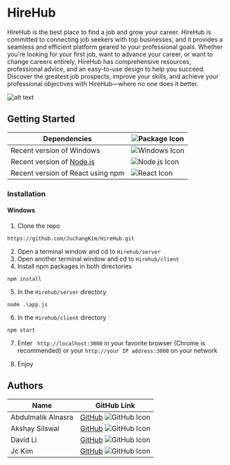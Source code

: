 # HireHub

HireHub is the best place to find a job and grow your career. HireHub is committed to connecting job seekers with top businesses, and it provides a seamless and efficient platform geared to your professional goals. Whether you're looking for your first job, want to advance your career, or want to change careers entirely, HireHub has comprehensive resources, professional advice, and an easy-to-use design to help you succeed. Discover the greatest job prospects, improve your skills, and achieve your professional objectives with HireHub—where no one does it better.

![alt text](https://imgur.com/jdZqRUV.png "HireHub homepage")

## Getting Started


|Dependencies                 |![Package Icon](https://img.icons8.com/?size=40&id=sv4jxkTtS0tm&format=png&color=000000)|
|-----------------------------------|-------------------------------------------------------------------------------------------|
| Recent version of Windows          | ![Windows Icon](https://img.icons8.com/?size=40&id=gXoJoyTtYXFg&format=png&color=000000) |
| Recent version of [Node.js](https://nodejs.org/en/) | ![Node.js Icon](https://img.icons8.com/?size=40&id=54087&format=png&color=000000) |
| Recent version of React using npm  | ![React Icon](https://img.icons8.com/?size=40&id=123603&format=png&color=000000) |

### Installation

#### Windows
1. Clone the repo
```
https://github.com/JuchangKim/HireHub.git
```
2. Open a terminal window and cd to `Hirehub/server`
3. Open another terminal window and cd to `Hirehub/client`
4. Install npm packages in both directories
```
npm install
```
5. In the `Hirehub/server` directory 
```
node .\app.js
```
6. In the `Hirehub/client` directory 
```
npm start
```
7. Enter ` http://localhost:3000` in your favorite browser (Chrome is recommended) or your `http://your IP address:3000` on your network

8. Enjoy

## Authors

| Name               | GitHub Link                                                                                                                       |
|--------------------|-----------------------------------------------------------------------------------------------------------------------------------|
| Abdulmalik Alnasra | [GitHub](https://github.com/Abdul-was-here) ![GitHub Icon](https://img.icons8.com/?size=25&id=16318&format=png&color=000000) |
| Akshay Silswal     | [GitHub](https://github.com/AkkiSilswal) ![GitHub Icon](https://img.icons8.com/?size=25&id=16318&format=png&color=000000) |
| David Li           | [GitHub](https://github.com/ljld12315) ![GitHub Icon](https://img.icons8.com/?size=25&id=16318&format=png&color=000000) |
| Jc Kim             | [GitHub](https://github.com/JuchangKim) ![GitHub Icon](https://img.icons8.com/?size=25&id=16318&format=png&color=000000) |
